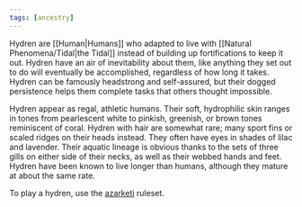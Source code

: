 ```yaml
---
tags: [ancestry]
---
```


Hydren are [[Human|Humans]] who adapted to live with [[Natural Phenomena/Tidal|the Tidal]] instead of building up fortifications to keep it out. Hydren have an air of inevitability about them, like anything they set out to do will eventually be accomplished, regardless of how long it takes. Hydren can be famously headstrong and self-assured, but their dogged persistence helps them complete tasks that others thought impossible.

Hydren appear as regal, athletic humans. Their soft, hydrophilic skin ranges in tones from pearlescent white to pinkish, greenish, or brown tones reminiscent of coral. Hydren with hair are somewhat rare; many sport fins or scaled ridges on their heads instead. They often have eyes in shades of lilac and lavender. Their aquatic lineage is obvious thanks to the sets of three gills on either side of their necks, as well as their webbed hands and feet. Hydren have been known to live longer than humans, although they mature at about the same rate.

To play a hydren, use the [azarketi](https://2e.aonprd.com/Ancestries.aspx?ID=41) ruleset.
